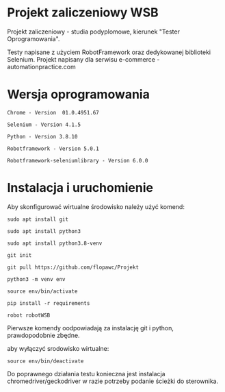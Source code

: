 # Projekt zaliczeniowy WSB

Projekt zaliczeniowy - studia podyplomowe, kierunek "Tester Oprogramowania".

Testy napisane z użyciem RobotFramework oraz dedykowanej biblioteki Selenium. Projekt napisany dla serwisu e-commerce - automationpractice.com

# Wersja oprogramowania
```Chrome - Version  01.0.4951.67```

```Selenium - Version 4.1.5```

```Python - Version 3.8.10```

```Robotframework - Version 5.0.1```

```Robotframework-seleniumlibrary - Version 6.0.0```

# Instalacja i uruchomienie

Aby skonfigurować wirtualne środowisko należy użyć komend:

```sudo apt install git```

```sudo apt install python3```

```sudo apt install python3.8-venv```

```git init```

```git pull https://github.com/flopawc/Projekt```

```python3 -m venv env```

```source env/bin/activate```

```pip install -r requirements```

```robot robotWSB```

Pierwsze komendy oodpowiadają za instalację git i python, prawdopodobnie zbędne.

aby wyłączyć srodowisko wirtualne:

```source env/bin/deactivate```


Do poprawnego działania testu konieczna jest instalacja chromedriver/geckodriver w razie potrzeby podanie ścieżki do sterownika.
 
